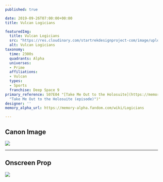 ```yaml
---
published: true

date: 2019-09-26T07:00:00+00:00
title: Vulcan Logicians

featuredImg:
  title: Vulcan Logicians
  src: "https://res.cloudinary.com/startrekdesignproject-com/image/upload/v1569533484/VulcanLogicians.png"
  alt: Vulcan Logicians
taxonomy:
  time: 2300s
  quadrants: Alpha
  universes:
  - Prime
  affiliations:
  - Vulcan
  types:
  - Sports
  franchise: Deep Space 9
primary_reference: S07E04 "[Take Me Out to the Holosuite](https://memory-alpha.fandom.com/wiki/Take_Me_Out_to_the_Holosuite
  "Take Me Out to the Holosuite (episode)")"
designer: ''
memory_alpha_url: https://memory-alpha.fandom.com/wiki/Logicians

---
```

## Canon Image

![](https://res.cloudinary.com/startrekdesignproject-com/image/upload/v1569533484/VucanLogicians1.jpg)

___
## Onscreen Prop

![](https://res.cloudinary.com/startrekdesignproject-com/image/upload/v1569533484/VulcanLogicians_Prop.jpg)